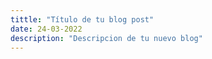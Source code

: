 ```yaml
---
tittle: "Título de tu blog post"
date: 24-03-2022
description: "Descripcion de tu nuevo blog"
---
```

